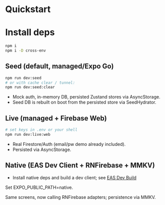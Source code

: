 # Quickstart

# Install deps
```bash
npm i
npm i -D cross-env
```

## Seed (default, managed/Expo Go)
```bash
npm run dev:seed
# or with cache clear / tunnel:
npm run dev:seed:clear
```

- Mock auth, in-memory DB, persisted Zustand stores via AsyncStorage.
- Seed DB is rebuilt on boot from the persisted store via SeedHydrator.

## Live (managed + Firebase Web)
```bash
# set keys in .env or your shell
npm run dev:live:web
```

- Real Firestore/Auth (email/pw demo already included).
- Persisted via AsyncStorage.

## Native (EAS Dev Client + RNFirebase + MMKV)

- Install native deps and build a dev client; see [EAS Dev Build](06-eas-dev-build.md)

Set EXPO_PUBLIC_PATH=native.

Same screens, now calling RNFirebase adapters; persistence via MMKV.
